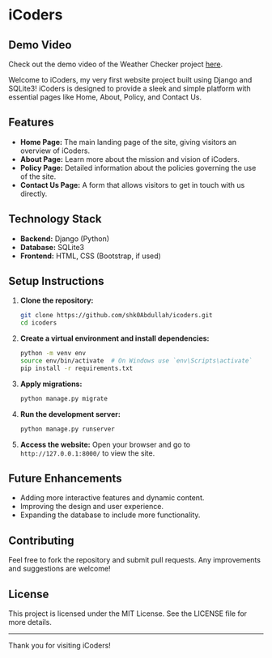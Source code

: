 # iCoders

## Demo Video

Check out the demo video of the Weather Checker project [here](https://www.linkedin.com/posts/abdullah-amjad-1-_staticwebsite-python-html-activity-7235964216669552640-FRyU?utm_source=share&utm_medium=member_desktop).


Welcome to iCoders, my very first website project built using Django and SQLite3! iCoders is designed to provide a sleek and simple platform with essential pages like Home, About, Policy, and Contact Us.

## Features

- **Home Page:** The main landing page of the site, giving visitors an overview of iCoders.
- **About Page:** Learn more about the mission and vision of iCoders.
- **Policy Page:** Detailed information about the policies governing the use of the site.
- **Contact Us Page:** A form that allows visitors to get in touch with us directly.

## Technology Stack

- **Backend:** Django (Python)
- **Database:** SQLite3
- **Frontend:** HTML, CSS (Bootstrap, if used)

## Setup Instructions

1. **Clone the repository:**
    ```bash
    git clone https://github.com/shk0Abdullah/icoders.git
    cd icoders
    ```

2. **Create a virtual environment and install dependencies:**
    ```bash
    python -m venv env
    source env/bin/activate  # On Windows use `env\Scripts\activate`
    pip install -r requirements.txt
    ```

3. **Apply migrations:**
    ```bash
    python manage.py migrate
    ```

4. **Run the development server:**
    ```bash
    python manage.py runserver
    ```

5. **Access the website:**
   Open your browser and go to `http://127.0.0.1:8000/` to view the site.

## Future Enhancements

- Adding more interactive features and dynamic content.
- Improving the design and user experience.
- Expanding the database to include more functionality.

## Contributing

Feel free to fork the repository and submit pull requests. Any improvements and suggestions are welcome!

## License

This project is licensed under the MIT License. See the LICENSE file for more details.

---

Thank you for visiting iCoders!
